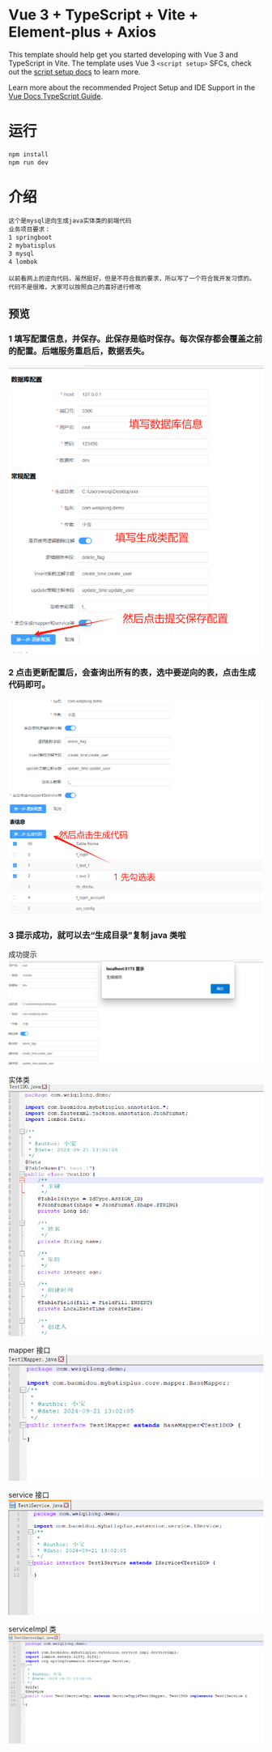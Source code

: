 # Vue 3 + TypeScript + Vite + Element-plus + Axios

This template should help get you started developing with Vue 3 and TypeScript in Vite. The template uses Vue 3 `<script setup>` SFCs, check out the [script setup docs](https://v3.vuejs.org/api/sfc-script-setup.html#sfc-script-setup) to learn more.

Learn more about the recommended Project Setup and IDE Support in the [Vue Docs TypeScript Guide](https://vuejs.org/guide/typescript/overview.html#project-setup).

# 运行

```
npm install
npm run dev
```

# 介绍

```
这个是mysql逆向生成java实体类的前端代码
业务项目要求：
1 springboot
2 mybatisplus
3 mysql
4 lombok

以前看网上的逆向代码，虽然挺好，但是不符合我的要求，所以写了一个符合我开发习惯的。
代码不是很难，大家可以按照自己的喜好进行修改

```

## 预览

### 1 填写配置信息，并保存。此保存是临时保存。每次保存都会覆盖之前的配置。后端服务重启后，数据丢失。

<img src="./public/desc1.png" />

### 2 点击更新配置后，会查询出所有的表，选中要逆向的表，点击生成代码即可。

<img src="./public/desc2.png" />

### 3 提示成功，就可以去“生成目录”复制 java 类啦

成功提示
<img src="./public/desc3.png" />

实体类
<img src="./public/desc4.png" />

mapper 接口
<img src="./public/desc5.png" />

service 接口
<img src="./public/desc6.png" />

serviceImpl 类
<img src="./public/desc7.png" />
